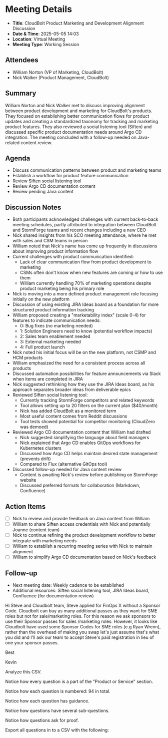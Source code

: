 # Meeting Details
- **Title**: CloudBolt Product Marketing and Development Alignment Discussion
- **Date & Time**: 2025-05-05 14:03
- **Location**: Virtual Meeting
- **Meeting Type**: Working Session

## Attendees
- William Norton (VP of Marketing, CloudBolt)
- Nick Walker (Product Management, CloudBolt)

## Summary
William Norton and Nick Walker met to discuss improving alignment between product development and marketing for CloudBolt's products. They focused on establishing better communication flows for product updates and creating a standardized taxonomy for tracking and marketing product features. They also reviewed a social listening tool (Siften) and discussed specific product documentation needs around Argo CD integration. The meeting concluded with a follow-up needed on Java-related content review.

## Agenda
- Discuss communication patterns between product and marketing teams
- Establish a workflow for product feature communication
- Review Siften social listening tool
- Review Argo CD documentation content
- Review pending Java content

## Discussion Notes
- Both participants acknowledged challenges with current back-to-back meeting schedules, partly attributed to integration between CloudBolt and StormForge teams and recent changes including a new CEO
- Nick shared insights from his SCO meeting attendance, where he met with sales and CSM teams in person
- William noted that Nick's name has come up frequently in discussions about improving product information flow
- Current challenges with product communication identified:
    - Lack of clear communication flow from product development to marketing
    - CSMs often don't know when new features are coming or how to use them
    - William currently handling 70% of marketing operations despite product marketing being his primary role
- Nick is moving into a more defined product management role focusing initially on the new platform
- Discussion of using existing JIRA Ideas board as a foundation for more structured product information tracking
- William proposed creating a "marketability index" (scale 0-4) for features to indicate communication needs:
    - 0: Bug fixes (no marketing needed)
    - 1: Solution Engineers need to know (potential workflow impacts)
    - 2: Sales team enablement needed
    - 3: External marketing needed
    - 4: Full product launch
- Nick noted his initial focus will be on the new platform, not CSMP and HCM products
- William emphasized the need for a consistent process across all products
- Discussed automation possibilities for feature announcements via Slack when items are completed in JIRA
- Nick suggested rethinking how they use the JIRA Ideas board, as his approach separates broader ideas from deliverable epics
- Reviewed Siften social listening tool:
    - Currently tracking StormForge competitors and related keywords
    - Tool allows setting up to 20 filters on the current plan ($40/month)
    - Nick has added CloudBolt as a monitored term
    - Most useful content comes from Reddit discussions
    - Tool tests showed potential for competitor monitoring (CloudZero was demoed)
- Reviewed Argo CD documentation content that William had drafted
    - Nick suggested simplifying the language about field managers
    - Nick explained that Argo CD enables GitOps workflows for Kubernetes clusters
    - Discussed how Argo CD helps maintain desired state management (prevents drift)
    - Compared to Flux (alternative GitOps tool)
- Discussed follow-up needed for Java content review
    - Content is awaiting Nick's review before publishing on StormForge website
    - Discussed preferred formats for collaboration (Markdown, Confluence)

## Action Items
- [ ] Nick to review and provide feedback on Java content from William
- [ ] William to share Siften access credentials with Nick and potentially Joanne (content team)
- [ ] Nick to continue refining the product development workflow to better integrate with marketing needs
- [ ] William to establish a recurring meeting series with Nick to maintain alignment
- [ ] William to simplify Argo CD documentation based on Nick's feedback

## Follow-up

- Next meeting date: Weekly cadence to be established
- Additional resources: Siften social listening tool, JIRA Ideas board, Confluence (for documentation review)

Hi Steve and Cloudbolt team, Steve applied for FinOps X without a Sponsor Code. Cloudbolt can buy as many additional passes as they want for SME roles but not for sale/marketing roles. For this reason we ask sponsors to use their Sponsor passes for sales /marketing roles. However, it looks like Cloudbolt have used some Sponsor Codes for SME roles (e.g Ryan Wrenn), rather than the overhead of making you swap let's just assume that's what you did and I'll ask our team to accept Steve's paid registration in lieu of one your sponsor passes.

Best

Kevin

Analyze this CSV.

Notice how every question is a part of the "Product or Service" section.

Notice how each question is numbered: 94 in total.

Notice how each question has guidance.

Notice how questions have several sub-questions.

Notice how questions ask for proof.

Export all questions in to a CSV with the following:
